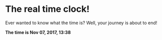 # The real time clock!

Ever wanted to know what the time is? Well, your journey is about to end!

**The time is Nov 07, 2017, 13:38**